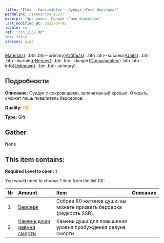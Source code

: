 ```yaml
---
title: "Item - Consumables - Сундук «Гнев берсерка»"
permalink: /Items/con_1537/
excerpt: "Эра хаоса  Сундук «Гнев берсерка»"
last_modified_at: 2021-04-01
locale: ru
ref: "con_1537.md"
toc: false
classes: wide
---
```

 [Materials](/ru/Items/){: .btn .btn--primary}[Artifacts](/ru/Items/Artifacts/){: .btn .btn--success}[Units](/ru/Items/Units/){: .btn .btn--warning}[Heroes](/ru/Items/Heroes/){: .btn .btn--danger}[Consumables](/ru/Items/Consumables/){: .btn .btn--info}[Unknown](/ru/Items/Unknown/){: .btn .btn--primary}

## Подробности
 **Описание:** Сундук с сокровищами, запечатанный кровью. Открыть сможет лишь повелитель берсерков.

 **Quality:** <span style="color: #FF8C00">OK</span>

 **Type:** Gift

## Gather

  None

## This item contains:

 **Required Level to open:** 1

 You would need to choose 1 item from the list (0):

  | Nr | Amount |     Item    | Описание |
  |:---|:-------|:------------|:-----------:|
  | 1 | [Берсерк](/ru/Items/unt_224/) | Собрав 80 жетонов души, вы можете призвать берсерка (редкость SSR). | 
  | 2 | [Камень души ревуна смерти](/ru/Items/unt_312/) | Камень души для повышения уровня пробуждения ревуна смерти | 
